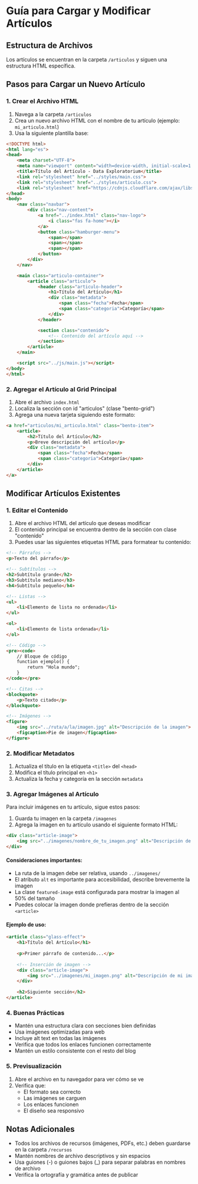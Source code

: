 # Guía para Cargar y Modificar Artículos

## Estructura de Archivos
Los artículos se encuentran en la carpeta `/articulos` y siguen una estructura HTML específica.

## Pasos para Cargar un Nuevo Artículo

### 1. Crear el Archivo HTML
1. Navega a la carpeta `/articulos`
2. Crea un nuevo archivo HTML con el nombre de tu artículo (ejemplo: `mi_articulo.html`)
3. Usa la siguiente plantilla base:

```html
<!DOCTYPE html>
<html lang="es">
<head>
    <meta charset="UTF-8">
    <meta name="viewport" content="width=device-width, initial-scale=1.0">
    <title>Título del Artículo - Data Exploratorium</title>
    <link rel="stylesheet" href="../styles/main.css">
    <link rel="stylesheet" href="../styles/articulo.css">
    <link rel="stylesheet" href="https://cdnjs.cloudflare.com/ajax/libs/font-awesome/6.0.0/css/all.min.css">
</head>
<body>
    <nav class="navbar">
        <div class="nav-content">
            <a href="../index.html" class="nav-logo">
                <i class="fas fa-home"></i>
            </a>
            <button class="hamburger-menu">
                <span></span>
                <span></span>
                <span></span>
            </button>
        </div>
    </nav>

    <main class="articulo-container">
        <article class="articulo">
            <header class="articulo-header">
                <h1>Título del Artículo</h1>
                <div class="metadata">
                    <span class="fecha">Fecha</span>
                    <span class="categoria">Categoría</span>
                </div>
            </header>

            <section class="contenido">
                <!-- Contenido del artículo aquí -->
            </section>
        </article>
    </main>

    <script src="../js/main.js"></script>
</body>
</html>
```

### 2. Agregar el Artículo al Grid Principal
1. Abre el archivo `index.html`
2. Localiza la sección con id "articulos" (clase "bento-grid")
3. Agrega una nueva tarjeta siguiendo este formato:

```html
<a href="articulos/mi_articulo.html" class="bento-item">
    <article>
        <h2>Título del Artículo</h2>
        <p>Breve descripción del artículo</p>
        <div class="metadata">
            <span class="fecha">Fecha</span>
            <span class="categoria">Categoría</span>
        </div>
    </article>
</a>
```

## Modificar Artículos Existentes

### 1. Editar el Contenido
1. Abre el archivo HTML del artículo que deseas modificar
2. El contenido principal se encuentra dentro de la sección con clase "contenido"
3. Puedes usar las siguientes etiquetas HTML para formatear tu contenido:

```html
<!-- Párrafos -->
<p>Texto del párrafo</p>

<!-- Subtítulos -->
<h2>Subtítulo grande</h2>
<h3>Subtítulo mediano</h3>
<h4>Subtítulo pequeño</h4>

<!-- Listas -->
<ul>
    <li>Elemento de lista no ordenada</li>
</ul>

<ol>
    <li>Elemento de lista ordenada</li>
</ol>

<!-- Código -->
<pre><code>
    // Bloque de código
    function ejemplo() {
        return "Hola mundo";
    }
</code></pre>

<!-- Citas -->
<blockquote>
    <p>Texto citado</p>
</blockquote>

<!-- Imágenes -->
<figure>
    <img src="../ruta/a/la/imagen.jpg" alt="Descripción de la imagen">
    <figcaption>Pie de imagen</figcaption>
</figure>
```

### 2. Modificar Metadatos
1. Actualiza el título en la etiqueta `<title>` del `<head>`
2. Modifica el título principal en `<h1>`
3. Actualiza la fecha y categoría en la sección `metadata`

### 3. Agregar Imágenes al Artículo

Para incluir imágenes en tu artículo, sigue estos pasos:

1. Guarda tu imagen en la carpeta `/imagenes`
2. Agrega la imagen en tu artículo usando el siguiente formato HTML:

```html
<div class="article-image">
    <img src="../imagenes/nombre_de_tu_imagen.png" alt="Descripción de la imagen" class="featured-image">
</div>
```

#### Consideraciones importantes:
- La ruta de la imagen debe ser relativa, usando `../imagenes/`
- El atributo `alt` es importante para accesibilidad, describe brevemente la imagen
- La clase `featured-image` está configurada para mostrar la imagen al 50% del tamaño
- Puedes colocar la imagen donde prefieras dentro de la sección `<article>`

#### Ejemplo de uso:
```html
<article class="glass-effect">
    <h1>Título del Artículo</h1>
    
    <p>Primer párrafo de contenido...</p>
    
    <!-- Inserción de imagen -->
    <div class="article-image">
        <img src="../imagenes/mi_imagen.png" alt="Descripción de mi imagen" class="featured-image">
    </div>
    
    <h2>Siguiente sección</h2>
</article>
```

### 4. Buenas Prácticas
- Mantén una estructura clara con secciones bien definidas
- Usa imágenes optimizadas para web
- Incluye alt text en todas las imágenes
- Verifica que todos los enlaces funcionen correctamente
- Mantén un estilo consistente con el resto del blog

### 5. Previsualización
1. Abre el archivo en tu navegador para ver cómo se ve
2. Verifica que:
   - El formato sea correcto
   - Las imágenes se carguen
   - Los enlaces funcionen
   - El diseño sea responsivo

## Notas Adicionales
- Todos los archivos de recursos (imágenes, PDFs, etc.) deben guardarse en la carpeta `/recursos`
- Mantén nombres de archivo descriptivos y sin espacios
- Usa guiones (-) o guiones bajos (_) para separar palabras en nombres de archivo
- Verifica la ortografía y gramática antes de publicar
